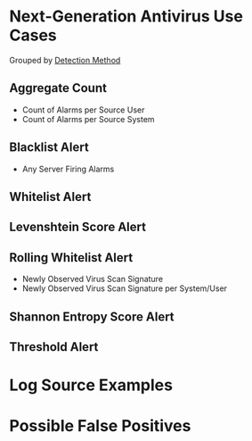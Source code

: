 # Next-Generation Antivirus Use Cases

Grouped by [Detection Method](/Detection-Methods.md)


## Aggregate Count
- Count of Alarms per Source User
- Count of Alarms per Source System


## Blacklist Alert
- Any Server Firing Alarms


## Whitelist Alert


## Levenshtein Score Alert


## Rolling Whitelist Alert
- Newly Observed Virus Scan Signature
- Newly Observed Virus Scan Signature per System/User

## Shannon Entropy Score Alert


## Threshold Alert


# Log Source Examples


# Possible False Positives
